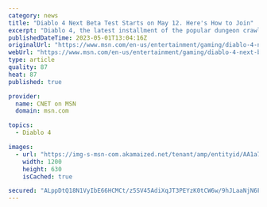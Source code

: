 ```yaml
---
category: news
title: "Diablo 4 Next Beta Test Starts on May 12. Here's How to Join"
excerpt: "Diablo 4, the latest installment of the popular dungeon crawler, comes out on June 6, but players can try out some of the game in an open beta happening in May."
publishedDateTime: 2023-05-01T13:04:16Z
originalUrl: "https://www.msn.com/en-us/entertainment/gaming/diablo-4-next-beta-test-starts-on-may-12-here-s-how-to-join/ar-AA1a7qBN"
webUrl: "https://www.msn.com/en-us/entertainment/gaming/diablo-4-next-beta-test-starts-on-may-12-here-s-how-to-join/ar-AA1a7qBN"
type: article
quality: 87
heat: 87
published: true

provider:
  name: CNET on MSN
  domain: msn.com

topics:
  - Diablo 4

images:
  - url: "https://img-s-msn-com.akamaized.net/tenant/amp/entityid/AA1a7enB.img?h=630&w=1200&m=6&q=60&o=t&l=f&f=jpg&x=504&y=260"
    width: 1200
    height: 630
    isCached: true

secured: "ALppDtQ18N1VyIbE66HCMCt/z5SV45AdiXqJT3PEYzK0tCW6w/9hJLaaNjN6FAHareGg2opo3/dBywJE5N5Sn9ovE8XEVHGycAhrB5JHcZ3PbcGQEkFX4Nhr3aL6fptjrsM9BGAiQOy8u121ERxDCXHgkYzjJKu6UIhIcZLCoYTCs8ciws7t0ulWcRO5zyf4W6jQFJbp2MR5zEg86rW4u6pM8UXsMNh4aP+qoqRvNOGt2ovMRgijXzPM02UZnL+tFWHNv73xfxUlUQ8//QwxP05TbJ76RFuu2S3PZ8jsuCCqrxKnkr62LtWQAEvGL8b2z2eXkuZok+ij+L0TFYUYpKgS2FBCjpiJG0MrZcTAb0c=;psM1ysbam/rxU77qjHsLZA=="
---
```


